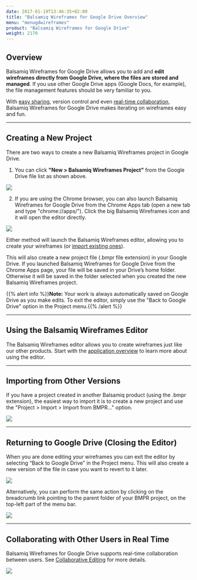 ```yaml
---
date: 2017-01-19T13:46:35+02:00
title: "Balsamiq Wireframes for Google Drive Overview"
menu: "menugdwireframes"
product: "Balsamiq Wireframes for Google Drive"
weight: 2170
---
```


## Overview

Balsamiq Wireframes for Google Drive allows you to add and **edit wireframes directly from Google Drive, where the files are stored and managed**. If you use other Google Drive apps (Google Docs, for example), the file management features should be very familiar to you.

With [easy sharing](../drive-files/#sharing-via-google-drive), version control and even [real-time collaboration](../collaborating/), Balsamiq Wireframes for Google Drive makes iterating on wireframes easy and fun.

* * *

<!--## Getting Started

For a quick overview before diving in, check out this 5 minute video covering the main features of Balsamiq Wireframes for Google Drive.

**(TODO) VIDEO here**

If you have questions about purchasing or your subscription, you might want to check out these articles instead:

* [Managing your Balsamiq Wireframes for Google Drive subscription](https://support.balsamiq.com/sales/gdrivesubscription/)
* [Balsamiq Wireframes for Google Drive Purchasing FAQs](https://support.balsamiq.com/sales/gdrive/)

* * *
-->
## Creating a New Project

There are two ways to create a new Balsamiq Wireframes project in Google Drive.

1.  You can click **"New > Balsamiq Wireframes Project"** from the Google Drive file list as shown above.

![](//media.balsamiq.com/img/support/docs/gdrive/wireframes/createmenu.png)

2.  If you are using the Chrome browser, you can also launch Balsamiq Wireframes for Google Drive from the Chrome Apps tab (open a new tab and type "chrome://apps/"). Click the big Balsamiq Wireframes icon and it will open the editor directly.

![](//media.balsamiq.com/img/support/docs/gdrive/wireframes/chromeapps.png)

​Either method will launch the Balsamiq Wireframes editor, allowing you to create your wireframes (or [import existing ones](#importing-from-other-versions)).

This will also create a new project file (.bmpr file extension) in your Google Drive. If you launched Balsamiq Wireframes for Google Drive from the Chrome Apps page, your file will be saved in your Drive’s home folder. Otherwise it will be saved in the folder selected when you created the new Balsamiq Wireframes project.

{{% alert info %}}**Note:** Your work is always automatically saved on Google Drive as you make edits. To exit the editor, simply use the "Back to Google Drive" option in the Project menu.{{% /alert %}}

* * *

## Using the Balsamiq Wireframes Editor

The Balsamiq Wireframes editor allows you to create wireframes just like our other products. Start with the [application overview](../overview/) to learn more about using the editor.

* * *

## Importing from Other Versions

If you have a project created in another Balsamiq product (using the .bmpr extension), the easiest way to import it is to create a new project and use the "Project > Import > Import from BMPR..." option.

![](//media.balsamiq.com/img/support/docs/gdrive/wireframes/import-bmpr.png)

* * *

## Returning to Google Drive (Closing the Editor)

When you are done editing your wireframes you can exit the editor by selecting “Back to Google Drive” in the Project menu. This will also create a new version of the file in case you want to revert to it later.

![](//media.balsamiq.com/img/support/docs/gdrive/wireframes/back-to-gdrive.png)

Alternatively, you can perform the same action by clicking on the breadcrumb link pointing to the parent folder of your BMPR project, on the top-left part of the menu bar.

![](//media.balsamiq.com/img/support/docs/gdrive/wireframes/back-to-gdrive-2.png)

* * *

## Collaborating with Other Users in Real Time

Balsamiq Wireframes for Google Drive supports real-time collaboration between users. See [Collaborative Editing](../collaborating/) for more details.

![](//media.balsamiq.com/img/support/docs/cloud/rtc.png)

